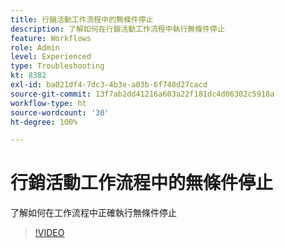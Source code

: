 ```yaml
---
title: 行銷活動工作流程中的無條件停止
description: 了解如何在行銷活動工作流程中執行無條件停止
feature: Workflows
role: Admin
level: Experienced
type: Troubleshooting
kt: 8382
exl-id: ba021df4-7dc3-4b3e-a03b-6f748d27cacd
source-git-commit: 13f7ab2dd41216a603a22f181dc4d06302c5918a
workflow-type: ht
source-wordcount: '30'
ht-degree: 100%

---
```


# 行銷活動工作流程中的無條件停止

了解如何在工作流程中正確執行無條件停止

>[!VIDEO](https://video.tv.adobe.com/v/335887?quality=12&learn=on)
